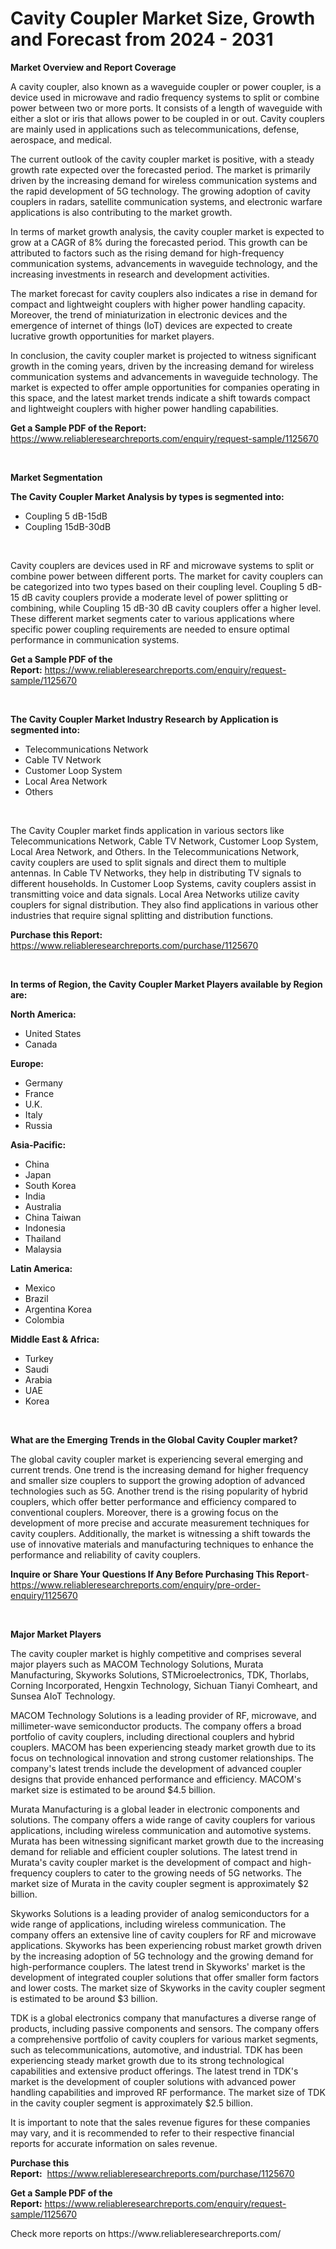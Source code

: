 <p><h1>Cavity Coupler Market Size, Growth and Forecast from 2024 - 2031</h1></p><p><strong>Market Overview and Report Coverage</strong></p>
<p><p>A cavity coupler, also known as a waveguide coupler or power coupler, is a device used in microwave and radio frequency systems to split or combine power between two or more ports. It consists of a length of waveguide with either a slot or iris that allows power to be coupled in or out. Cavity couplers are mainly used in applications such as telecommunications, defense, aerospace, and medical.</p><p>The current outlook of the cavity coupler market is positive, with a steady growth rate expected over the forecasted period. The market is primarily driven by the increasing demand for wireless communication systems and the rapid development of 5G technology. The growing adoption of cavity couplers in radars, satellite communication systems, and electronic warfare applications is also contributing to the market growth.</p><p>In terms of market growth analysis, the cavity coupler market is expected to grow at a CAGR of 8% during the forecasted period. This growth can be attributed to factors such as the rising demand for high-frequency communication systems, advancements in waveguide technology, and the increasing investments in research and development activities.</p><p>The market forecast for cavity couplers also indicates a rise in demand for compact and lightweight couplers with higher power handling capacity. Moreover, the trend of miniaturization in electronic devices and the emergence of internet of things (IoT) devices are expected to create lucrative growth opportunities for market players.</p><p>In conclusion, the cavity coupler market is projected to witness significant growth in the coming years, driven by the increasing demand for wireless communication systems and advancements in waveguide technology. The market is expected to offer ample opportunities for companies operating in this space, and the latest market trends indicate a shift towards compact and lightweight couplers with higher power handling capabilities.</p></p>
<p><strong>Get a Sample PDF of the Report:</strong> <a href="https://www.reliableresearchreports.com/enquiry/request-sample/1125670">https://www.reliableresearchreports.com/enquiry/request-sample/1125670</a></p>
<p>&nbsp;</p>
<p><strong>Market Segmentation</strong></p>
<p><strong>The Cavity Coupler Market Analysis by types is segmented into:</strong></p>
<p><ul><li>Coupling 5 dB-15dB</li><li>Coupling 15dB-30dB</li></ul></p>
<p>&nbsp;</p>
<p><p>Cavity couplers are devices used in RF and microwave systems to split or combine power between different ports. The market for cavity couplers can be categorized into two types based on their coupling level. Coupling 5 dB-15 dB cavity couplers provide a moderate level of power splitting or combining, while Coupling 15 dB-30 dB cavity couplers offer a higher level. These different market segments cater to various applications where specific power coupling requirements are needed to ensure optimal performance in communication systems.</p></p>
<p><strong>Get a Sample PDF of the Report:</strong>&nbsp;<a href="https://www.reliableresearchreports.com/enquiry/request-sample/1125670">https://www.reliableresearchreports.com/enquiry/request-sample/1125670</a></p>
<p>&nbsp;</p>
<p><strong>The Cavity Coupler Market Industry Research by Application is segmented into:</strong></p>
<p><ul><li>Telecommunications Network</li><li>Cable TV Network</li><li>Customer Loop System</li><li>Local Area Network</li><li>Others</li></ul></p>
<p>&nbsp;</p>
<p><p>The Cavity Coupler market finds application in various sectors like Telecommunications Network, Cable TV Network, Customer Loop System, Local Area Network, and Others. In the Telecommunications Network, cavity couplers are used to split signals and direct them to multiple antennas. In Cable TV Networks, they help in distributing TV signals to different households. In Customer Loop Systems, cavity couplers assist in transmitting voice and data signals. Local Area Networks utilize cavity couplers for signal distribution. They also find applications in various other industries that require signal splitting and distribution functions.</p></p>
<p><strong>Purchase this Report:</strong>&nbsp; <a href="https://www.reliableresearchreports.com/purchase/1125670">https://www.reliableresearchreports.com/purchase/1125670</a></p>
<p>&nbsp;</p>
<p><strong>In terms of Region, the Cavity Coupler Market Players available by Region are:</strong></p>
<p>
    <p> <strong> North America: </strong>
        <ul>
            <li>United States</li>
            <li>Canada</li>
        </ul>
        </p> 
    <p> <strong> Europe: </strong>
        <ul>
            <li>Germany</li>
            <li>France</li>
            <li>U.K.</li>
            <li>Italy</li>
            <li>Russia</li>
        </ul>
        </p> 
    <p> <strong> Asia-Pacific: </strong>
        <ul>
            <li>China</li>
            <li>Japan</li>
            <li>South Korea</li>
            <li>India</li>
            <li>Australia</li>
            <li>China Taiwan</li>
            <li>Indonesia</li>
            <li>Thailand</li>
            <li>Malaysia</li>
        </ul>
        </p> 
    <p> <strong> Latin America: </strong>
        <ul>
            <li>Mexico</li>
            <li>Brazil</li>
            <li>Argentina Korea</li>
            <li>Colombia</li>
        </ul>
        </p> 
    <p> <strong> Middle East & Africa: </strong>
        <ul>
            <li>Turkey</li>
            <li>Saudi</li>
            <li>Arabia</li>
            <li>UAE</li>
            <li>Korea</li>
        </ul>
    </p>
    </p>
<p>&nbsp;</p>
<p><strong>What are the Emerging Trends in the Global Cavity Coupler market?</strong></p>
<p><p>The global cavity coupler market is experiencing several emerging and current trends. One trend is the increasing demand for higher frequency and smaller size couplers to support the growing adoption of advanced technologies such as 5G. Another trend is the rising popularity of hybrid couplers, which offer better performance and efficiency compared to conventional couplers. Moreover, there is a growing focus on the development of more precise and accurate measurement techniques for cavity couplers. Additionally, the market is witnessing a shift towards the use of innovative materials and manufacturing techniques to enhance the performance and reliability of cavity couplers.</p></p>
<p><strong>Inquire or Share Your Questions If Any Before Purchasing This Report</strong>- <a href="https://www.reliableresearchreports.com/enquiry/pre-order-enquiry/1125670">https://www.reliableresearchreports.com/enquiry/pre-order-enquiry/1125670</a></p>
<p>&nbsp;</p>
<p><strong>Major Market Players</strong></p>
<p><p>The cavity coupler market is highly competitive and comprises several major players such as MACOM Technology Solutions, Murata Manufacturing, Skyworks Solutions, STMicroelectronics, TDK, Thorlabs, Corning Incorporated, Hengxin Technology, Sichuan Tianyi Comheart, and Sunsea AIoT Technology. </p><p>MACOM Technology Solutions is a leading provider of RF, microwave, and millimeter-wave semiconductor products. The company offers a broad portfolio of cavity couplers, including directional couplers and hybrid couplers. MACOM has been experiencing steady market growth due to its focus on technological innovation and strong customer relationships. The company's latest trends include the development of advanced coupler designs that provide enhanced performance and efficiency. MACOM's market size is estimated to be around $4.5 billion.</p><p>Murata Manufacturing is a global leader in electronic components and solutions. The company offers a wide range of cavity couplers for various applications, including wireless communication and automotive systems. Murata has been witnessing significant market growth due to the increasing demand for reliable and efficient coupler solutions. The latest trend in Murata's cavity coupler market is the development of compact and high-frequency couplers to cater to the growing needs of 5G networks. The market size of Murata in the cavity coupler segment is approximately $2 billion.</p><p>Skyworks Solutions is a leading provider of analog semiconductors for a wide range of applications, including wireless communication. The company offers an extensive line of cavity couplers for RF and microwave applications. Skyworks has been experiencing robust market growth driven by the increasing adoption of 5G technology and the growing demand for high-performance couplers. The latest trend in Skyworks' market is the development of integrated coupler solutions that offer smaller form factors and lower costs. The market size of Skyworks in the cavity coupler segment is estimated to be around $3 billion.</p><p>TDK is a global electronics company that manufactures a diverse range of products, including passive components and sensors. The company offers a comprehensive portfolio of cavity couplers for various market segments, such as telecommunications, automotive, and industrial. TDK has been experiencing steady market growth due to its strong technological capabilities and extensive product offerings. The latest trend in TDK's market is the development of coupler solutions with advanced power handling capabilities and improved RF performance. The market size of TDK in the cavity coupler segment is approximately $2.5 billion.</p><p>It is important to note that the sales revenue figures for these companies may vary, and it is recommended to refer to their respective financial reports for accurate information on sales revenue.</p></p>
<p><strong>Purchase this Report:</strong>&nbsp;&nbsp;<a href="https://www.reliableresearchreports.com/purchase/1125670">https://www.reliableresearchreports.com/purchase/1125670</a></p>
<p></p>
<p><strong>Get a Sample PDF of the Report:</strong>&nbsp;<a href="https://www.reliableresearchreports.com/enquiry/request-sample/1125670">https://www.reliableresearchreports.com/enquiry/request-sample/1125670</a></p>
<p>Check more reports on https://www.reliableresearchreports.com/</p>